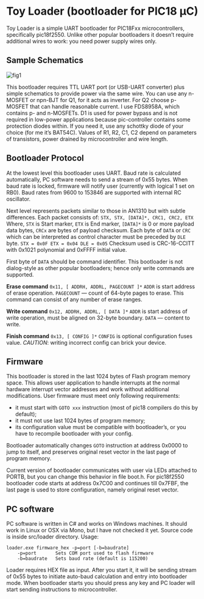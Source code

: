 Toy Loader (bootloader for PIC18 µC)
====================================

Toy Loader is a simple UART bootloader for PIC18Fxx microcontrollers, specifically pic18f2550.
Unlike other popular bootloaders it doesn’t require additional wires to work: you need power supply wires only.

Sample Schematics
-----------------
![fig1](/omgtehlion/toy_loader/raw/fa6eef415a5dfff15b41536f0b1673228f04a55c/schematic.png)

This bootloader requires TTL UART port (or USB-UART converter) plus simple schematics to provide power via the same wire.
You can use any n-MOSFET or npn-BJT for Q1, for it acts as inverter. For Q2 choose p-MOSFET that can handle reasonable current. I use FDS8958A, which contains p- and n-MOSFETs.
D1 is used for power bypass and is not required in low-power applications because pic-controller contains some protection diodes within. If you need it, use any schottky diode of your choice (for me it’s BAT54C).
Values of R1, R2, C1, C2 depend on parameters of transistors, power drained by microcontroller and wire length.

Bootloader Protocol
-------------------

At the lowest level this bootloader uses UART. Baud rate is calculated automatically, PC software needs to send a stream of 0x55 bytes. When baud rate is locked, firmware will notify user (currently with logical 1 set on RB0). Baud rates from 9600 to 153846 are supported with internal RC oscillator.

Next level represents packets similar to those in AN1310 but with subtle differences.
Each packet consists of:
`STX, STX, [DATA]*, CRC1, CRC2, ETX`
Where, `STX` is Start marker, `ETX` is End marker, `[DATA]*` is 0 or more payload data bytes, `CRCx` are bytes of payload checksum.
Each byte of `DATA` or `CRC` which can be interpreted as control character must be preceded by `DLE` byte.
`STX = 0x0F
ETX = 0x04
DLE = 0x05`
Checksum used is CRC-16-CCITT with 0x1021 polynomial and 0xFFFF initial value.

First byte of `DATA` should be command identifier.
This bootloader is not dialog-style as other popular bootloaders; hence only write commands are supported.

**Erase command**
`0x11, [ ADDRH, ADDRL, PAGECOUNT ]*`
`ADDR` is start address of erase operation. `PAGECOUNT` — count of 64-byte pages to erase.
This command can consist of any number of erase ranges.

**Write command**
`0x12, ADDRH, ADDRL, [ DATA ]*`
`ADDR` is start address of write operation, must be aligned on 32-byte boundary.
`DATA` — content to write.

**Finish command**
`0x13, [ CONFIG ]*`
`CONFIG` is optional configuration fuses value. *CAUTION*: writing incorrect config can brick your device.

Firmware
--------

This bootloader is stored in the last 1024 bytes of Flash program memory space.
This allows user application to handle interrupts at the normal hardware interrupt vector addresses and work without additional modifications.
User firmware must meet only following requirements:
* it must start with `GOTO xxx` instruction (most of pic18 compilers do this by default);
* it must not use last 1024 bytes of program memory;
* its configuration value must be compatible with bootloader’s, or you have to recompile bootloader with your config.

Bootloader automatically changes `GOTO` instruction at address 0x0000 to jump to itself, and preserves original reset vector in the last page of program memory.

Current version of bootloader communicates with user via LEDs attached to PORTB, but you can change this behavior in file boot.h.
For pic18f2550 bootloader code starts at address 0x7C00 and continues till 0x7FBF, the last page is used to store configuration, namely original reset vector.

PC software
-----------

PC software is written in C# and works on Windows machines. It should work in Linux or OSX via Mono, but I have not checked it yet. Source code is inside src/loader directory.
Usage:

```
loader.exe firmware_hex -p=port [-b=baudrate]
    -p=port       Sets COM port used to flash firmware
    -b=baudrate   Sets baud rate (default is 115200)
```
Loader requires HEX file as input. After you start it, it will be sending stream of 0x55 bytes to initiate auto-baud calculation and entry into bootloader mode. When bootloader starts you should press any key and PC loader will start sending instructions to microcontroller.
